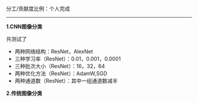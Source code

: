 分工/贡献度比例：个人完成
***
**1.CNN图像分类**


共测试了  


* 两种网络结构：ResNet，AlexNet
* 三种学习率（ResNet）：0.01，0.001，0.0001 
* 三种批次大小（ResNet）：16，32，64 
* 两种优化方法（ResNet）：AdamW,SGD 
* 两种通道数（ResNet）：其中一组通道数减半

 
**2.传统图像分类**
 
